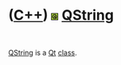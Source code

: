 



 

 

 

 

 

([C++](Cpp.md)) ![Qt](PicQt.png) [QString](CppQString.md)
===========================================================

 

[QString](CppQString.md) is a [Qt](CppQt.md) [class](CppClass.htm).

 

 

 

 

 





 



